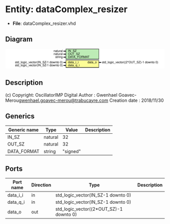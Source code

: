 # Entity: dataComplex_resizer

- **File**: dataComplex_resizer.vhd
## Diagram

![Diagram](dataComplex_resizer.svg "Diagram")
## Description

(c) Copyright: OscillatorIMP Digital
Author : Gwenhael Goavec-Merou<gwenhael.goavec-merou@trabucayre.com>
Creation date : 2018/11/30
## Generics

| Generic name | Type    | Value    | Description |
| ------------ | ------- | -------- | ----------- |
| IN_SZ        | natural | 32       |             |
| OUT_SZ       | natural | 32       |             |
| DATA_FORMAT  | string  | "signed" |             |
## Ports

| Port name | Direction | Type                                    | Description |
| --------- | --------- | --------------------------------------- | ----------- |
| data_i_i  | in        | std_logic_vector(IN_SZ-1 downto 0)      |             |
| data_q_i  | in        | std_logic_vector(IN_SZ-1 downto 0)      |             |
| data_o    | out       | std_logic_vector((2*OUT_SZ)-1 downto 0) |             |
